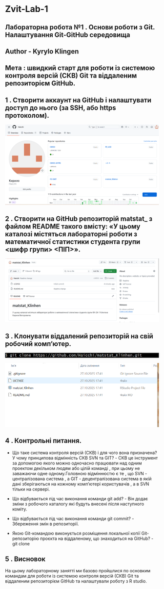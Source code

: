 # Zvit-Lab-1


## Лабораторна робота №1 . Основи роботи з Git. Налаштування Git-GitHub середовища

## Author - Kyrylo Klingen

## Мета : швидкий старт для роботи із системою контроля версій (СКВ) Git та віддаленим репозиторієм GitHub.

## 1 . Створити аккаунт на GitHub і налаштувати доступ до нього (за SSH, або https протоколом).

![](pictures/1.png)

## 2 . Створити на GitHub репозиторій matstat\_<student secondname> з файлом README такого вмісту: «У цьому каталозі містяться лабораторні роботи з математичної статистики студента групи <шифр групи> <ПІП>».

![](pictures/2.png)

## 3 . Клонувати віддалений репозиторій на свій робочий комп’ютер.

![](pictures/3.png)

![](pictures/4.png)

## 4 . Контрольні питання.

- Що таке система контроля версій (СКВ) і для чого вона призначена? У
  чому принципова відмінність СКВ SVN та GIT? - СКВ це інструмент за
  допомогою якого можно одночасно працювати над одним проектом декільком
  людям або цілій команді , при цьому не заважаючи одне одному.Головною
  відміннюстю є те , що SVN - централізована система , а GIT -
  децентралізована система в якій дані зберігаються на кожному
  комп’ютері користувачів , а в SVN тільки на сервері.

- Що відбувається під час виконання команди git add? - Він додає зміни з
  робочого каталогу які будуть внесені після наступного коміту.

- Що відбувається під час виконання команди git commit? - Збереження
  змін в репозиторії.

- Якою Git-командою виконується розміщення локальної копії Git-
  репозиторію проєкта на віддаленому, що знаходиться на GitHub? - git
  clone

## 5 . Висновок

На цьому лабораторному занятті ми базово пройшлися по основким командам
для роботи із системою контроля версій (СКВ) Git та віддаленим
репозиторієм GitHub та налаштували роботу з R studio.
